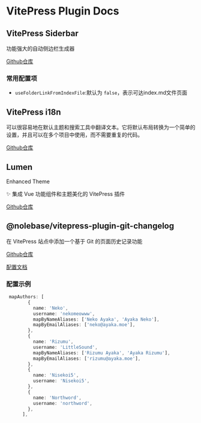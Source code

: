 # VitePress Plugin Docs

## VitePress Siderbar

功能强大的自动侧边栏生成器

[Github仓库](https://github.com/jooy2/vitepress-sidebar)

### 常用配置项

- `useFolderLinkFromIndexFile`:默认为 `false`，表示可达index.md文件页面

## VitePress i18n

可以很容易地在默认主题和搜索工具中翻译文本。它将默认布局转换为一个简单的设置，并且可以在多个项目中使用，而不需要重复的代码。

[Github仓库](https://github.com/jooy2/vitepress-i18n)

## Lumen
Enhanced Theme

✨ 集成 Vue 功能组件和主题美化的 VitePress 插件

[Github仓库](https://github.com/Theo-Messi/Theo-Docs)

## @nolebase/vitepress-plugin-git-changelog

在 VitePress 站点中添加一个基于 Git 的页面历史记录功能

[Github仓库](https://github.com/Theo-Messi/Theo-Docs)

[配置文档](https://nolebase-integrations.ayaka.io/pages/zh-CN/integrations/vitepress-plugin-git-changelog/)

### 配置示例
```ts
 mapAuthors: [
        {
          name: 'Neko',
          username: 'nekomeowww',
          mapByNameAliases: ['Neko Ayaka', 'Ayaka Neko'],
          mapByEmailAliases: ['neko@ayaka.moe'],
        },
        {
          name: 'Rizumu',
          username: 'LittleSound',
          mapByNameAliases: ['Rizumu Ayaka', 'Ayaka Rizumu'],
          mapByEmailAliases: ['rizumu@ayaka.moe'],
        },
        {
          name: 'Nisekoi5',
          username: 'Nisekoi5',
        },
        {
          name: 'Northword',
          username: 'northword',
        },
      ],
```